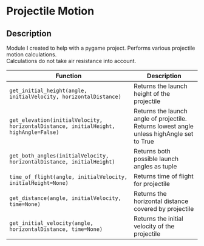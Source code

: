 # Projectile Motion

## Description
Module I created to help with a pygame project. Performs various projectile motion calculations.  
Calculations do not take air resistance into account.

Function|Description
--- | ---
`get_initial_height(angle, initialVelocity, horizontalDistance)` | Returns the launch height of the projectile
`get_elevation(initialVelocity, horizontalDistance, initialHeight, highAngle=False)`| Returns the launch angle of projectile. Returns lowest angle unless highAngle set to True
`get_both_angles(initialVelocity, horizontalDistance, initialHeight)`| Returns both possible launch angles as tuple
`time_of_flight(angle, initialVelocity, initialHeight=None)`| Returns time of flight for projectile
`get_distance(angle, initialVelocity, time=None)`| Returns the horizontal distance covered by projectile
`get_initial_velocity(angle, horizontalDistance, time=None)`| Returns the initial velocity of the projectile
